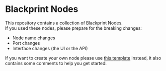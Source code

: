 # Blackprint Nodes
This repository contains a collection of Blackprint Nodes.<br>
If you used these nodes, please prepare for the breaking changes:
- Node name changes
- Port changes
- Interface changes (the UI or the API)

If you want to create your own node please use [this template](https://github.com/Blackprint/template-js) instead, it also contains some comments to help you get started.
